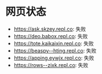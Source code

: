 # 网页状态
- https://ask.skzey.repl.co: 失败
- https://deo.babox.repl.co: 失败
- https://tote.kaikaixin.repl.co: 失败
- https://beaspy--hting.repl.co: 失败
- https://apping.eywjx.repl.co: 失败
- https://rows--zixk.repl.co: 失败
